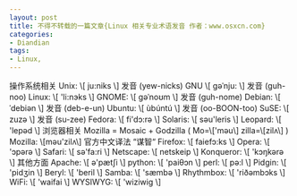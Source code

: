 ```yaml
---
layout: post
title: 不得不转载的一篇文章{Linux 相关专业术语发音 作者：www.osxcn.com}
categories:
- Diandian
tags:
- Linux, 
---
```

操作系统相关 Unix: \\\[ ju:niks \\\] 发音 (yew-nicks) GNU \\\[ gəˈnju: \\\] 发音 (guh-noo) Linux: \\\[ 'li:nэks \\\] GNOME: \\\[ gəˈnoʊm \\\] 发音 (guh-nome) Debian: \\\[ ˈdebiən \\\] 发音 (deb-e-un) Ubuntu: \\\[ ùbúntú \\\] 发音 (oo-BOON-too) SuSE: \\\[ zuzə \\\] 发音 (su-zee) Fedora: \\\[ fi'dɔ:rə \\\] Solaris: \\\[ səu'leris \\\] Leopard: \\\[ 'lepəd \\\] 浏览器相关 Mozilla = Mosaic + Godzilla ( Mo=\\\['mәu\\\] zilla=\\\[zilʌ\\\] ) Mozilla: \\\[mәu'zilʌ\\\] 官方中文译法 “谋智“ Firefox: \\\[ faiefɔ:ks \\\] Opera: \\\[ 'ɔpərə \\\] Safari: \\\[ sə'fa:ri \\\] Netscape: \\\[ netskeip \\\] Konqueror: \\\[ 'kɔŋkərə \\\] 其他方面 Apache: \\\[ ə'pætʃi \\\] python: \\\[ 'paiθɔn \\\] perl: \\\[ pə:l \\\] Pidgin: \\\[ 'pidʒin \\\] Beryl: \\\[ 'beril \\\] Samba: \\\[ 'sæmbə \\\] Rhythmbox: \\\[ 'riðəmbɔks \\\] WiFi: \\\[ 'waifai \\\] WYSIWYG: \\\[ 'wiziwig \\\]